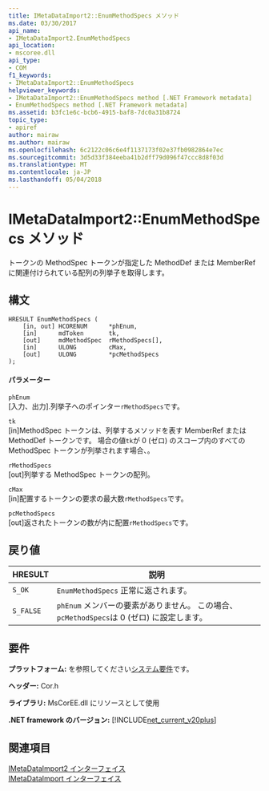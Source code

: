 ```yaml
---
title: IMetaDataImport2::EnumMethodSpecs メソッド
ms.date: 03/30/2017
api_name:
- IMetaDataImport2.EnumMethodSpecs
api_location:
- mscoree.dll
api_type:
- COM
f1_keywords:
- IMetaDataImport2::EnumMethodSpecs
helpviewer_keywords:
- IMetaDataImport2::EnumMethodSpecs method [.NET Framework metadata]
- EnumMethodSpecs method [.NET Framework metadata]
ms.assetid: b3fc1e6c-bcb6-4915-baf8-7dc0a31b8724
topic_type:
- apiref
author: mairaw
ms.author: mairaw
ms.openlocfilehash: 6c2122c06c6e4f1137173f02e37fb0982864e7ec
ms.sourcegitcommit: 3d5d33f384eeba41b2dff79d096f47ccc8d8f03d
ms.translationtype: MT
ms.contentlocale: ja-JP
ms.lasthandoff: 05/04/2018
---
```

# <a name="imetadataimport2enummethodspecs-method"></a>IMetaDataImport2::EnumMethodSpecs メソッド
トークンの MethodSpec トークンが指定した MethodDef または MemberRef に関連付けられている配列の列挙子を取得します。  
  
## <a name="syntax"></a>構文  
  
```  
HRESULT EnumMethodSpecs (  
    [in, out] HCORENUM      *phEnum,   
    [in]      mdToken       tk,  
    [out]     mdMethodSpec  rMethodSpecs[],  
    [in]      ULONG         cMax,  
    [out]     ULONG         *pcMethodSpecs  
);   
```  
  
#### <a name="parameters"></a>パラメーター  
 `phEnum`  
 [入力、出力].列挙子へのポインター`rMethodSpecs`です。  
  
 `tk`  
 [in]MethodSpec トークンは、列挙するメソッドを表す MemberRef または MethodDef トークンです。 場合の値`tk`が 0 (ゼロ) のスコープ内のすべての MethodSpec トークンが列挙されます場合、。  
  
 `rMethodSpecs`  
 [out]列挙する MethodSpec トークンの配列。  
  
 `cMax`  
 [in]配置するトークンの要求の最大数`rMethodSpecs`です。  
  
 `pcMethodSpecs`  
 [out]返されたトークンの数が内に配置`rMethodSpecs`です。  
  
## <a name="return-value"></a>戻り値  
  
|HRESULT|説明|  
|-------------|-----------------|  
|`S_OK`|`EnumMethodSpecs` 正常に返されます。|  
|`S_FALSE`|`phEnum` メンバーの要素がありません。 この場合、`pcMethodSpecs`は 0 (ゼロ) に設定します。|  
  
## <a name="requirements"></a>要件  
 **プラットフォーム:** を参照してください[システム要件](../../../../docs/framework/get-started/system-requirements.md)です。  
  
 **ヘッダー:** Cor.h  
  
 **ライブラリ:** MsCorEE.dll にリソースとして使用  
  
 **.NET framework のバージョン:** [!INCLUDE[net_current_v20plus](../../../../includes/net-current-v20plus-md.md)]  
  
## <a name="see-also"></a>関連項目  
 [IMetaDataImport2 インターフェイス](../../../../docs/framework/unmanaged-api/metadata/imetadataimport2-interface.md)  
 [IMetaDataImport インターフェイス](../../../../docs/framework/unmanaged-api/metadata/imetadataimport-interface.md)

